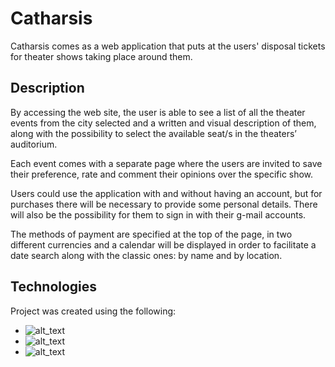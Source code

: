 # Catharsis

Catharsis comes as a web application that puts at the users' disposal tickets for theater shows taking place around them. 

## Description

By accessing the web site, the user is able to see a list of all the theater events from the city selected and a written and visual description of them, along with the possibility to select the available seat/s in the theaters’ auditorium. 

Each event comes with a separate page where the users are invited to save their preference, rate and comment their opinions over the specific show. 

Users could use the application with and without having an account, but for purchases there will be necessary to provide some personal details. There will also be the possibility for them to sign in with their g-mail accounts. 

The methods of payment are specified at the top of the page, in two different currencies and a calendar will be displayed in order to facilitate a date search along with the classic ones: by name and by location.  


## Technologies

Project was created using the following: 
 

* ![_alt_text_](https://img.shields.io/badge/ReactJS-v17.0.2-61DAFB?style=for-the-badge&logo=React)
* ![_alt_text_](https://img.shields.io/badge/NodeJS-v12.0.0-339933?style=for-the-badge&logo=nodedotjs&color=for-the-badge=#000000) 
* ![_alt_text_](https://img.shields.io/badge/mysql-v8.0-4479A1?style=for-the-badge&logo=mysql)
